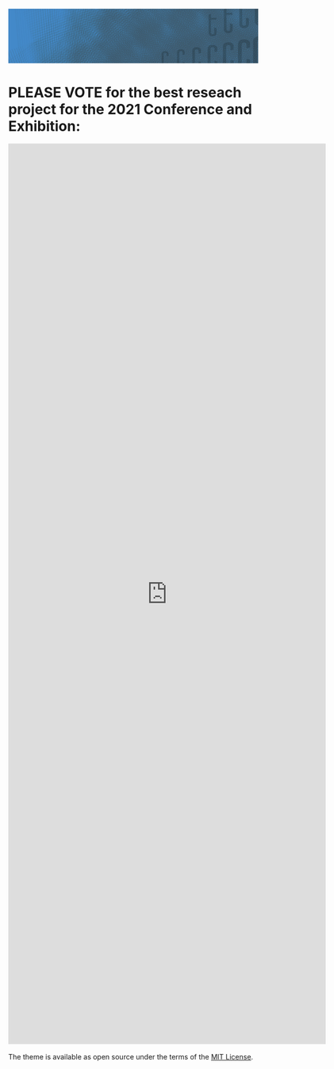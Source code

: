 ![](assets/2021PADRIBackground-00a_.png)




# PLEASE VOTE for the best reseach project for the 2021 Conference and Exhibition:

<iframe src="https://docs.google.com/forms/d/e/1FAIpQLSergCIOCb4lWIYbU6hJbtrDANB9iY6nzsFVAX313fntSgysqw/viewform?embedded=true" width="640" height="1817" frameborder="0" marginheight="0" marginwidth="0">Loading…</iframe>





The theme is available as open source under the terms of the [MIT License](http://opensource.org/licenses/MIT).
